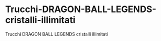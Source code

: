 # Trucchi-DRAGON-BALL-LEGENDS-cristalli-illimitati
Trucchi DRAGON BALL LEGENDS cristalli illimitati
